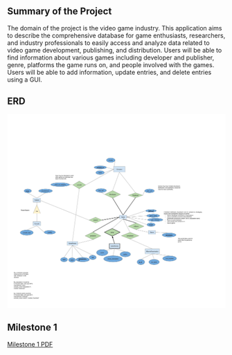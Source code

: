 ## Summary of the Project

The domain of the project is the video game industry. 
This application aims to describe the comprehensive database for game 
enthusiasts, researchers, and industry professionals to easily access 
and analyze data related to video game development, publishing, 
and distribution. Users will be able to find information about 
various games including developer and publisher, genre, platforms 
the game runs on, and people involved with the games. Users will be
able to add information, update entries, and delete entries using a GUI. 

## ERD

![Entity Relationship Diagram](./assets/CPSC304_ERD_games_database.jpg)

## Milestone 1
[Milestone 1 PDF](./assets/CPSC304%20Milestone%201%20Group%2014.pdf)
